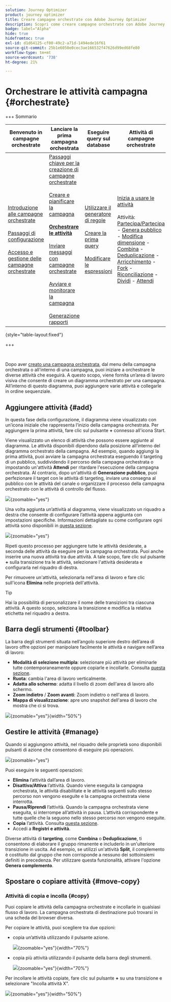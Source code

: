 ```yaml
---
solution: Journey Optimizer
product: journey optimizer
title: Creare campagne orchestrate con Adobe Journey Optimizer
description: Scopri come creare campagne orchestrate con Adobe Journey Optimizer
badge: label="Alpha"
hide: true
hidefromtoc: true
exl-id: d1d64125-cf00-49c2-a71d-1494ede16f61
source-git-commit: 25b1e6050e0cec3ae166532f47626d99ed68fe80
workflow-type: tm+mt
source-wordcount: '738'
ht-degree: 21%

---
```


# Orchestrare le attività campagna {#orchestrate}

+++ Sommario

| Benvenuto in campagne orchestrate | Lanciare la prima campagna orchestrata | Eseguire query sul database | Attività di campagne orchestrate |
|---|---|---|---|
| [Introduzione alle campagne orchestrate](gs-orchestrated-campaigns.md)<br/><br/>[Passaggi di configurazione](configuration-steps.md)<br/><br/>[Accesso e gestione delle campagne orchestrate](access-manage-orchestrated-campaigns.md) | [Passaggi chiave per la creazione di campagne orchestrate](gs-campaign-creation.md)<br/><br/>[Creare e pianificare la campagna](create-orchestrated-campaign.md)<br/><br/><b>[Orchestrare le attività](orchestrate-activities.md)</b><br/><br/>[Inviare messaggi con campagne orchestrate](send-messages.md)<br/><br/>[Avviare e monitorare la campagna](start-monitor-campaigns.md)<br/><br/>[Generazione rapporti](reporting-campaigns.md) | [Utilizzare il generatore di regole](orchestrated-rule-builder.md)<br/><br/>[Creare la prima query](build-query.md)<br/><br/>[Modificare le espressioni](edit-expressions.md) | [Inizia a usare le attività](activities/about-activities.md)<br/><br/>Attività:<br/>[Partecipa/Partecipa](activities/and-join.md) - [Genera pubblico](activities/build-audience.md) - [Modifica dimensione](activities/change-dimension.md) - [Combina](activities/combine.md) - [Deduplicazione](activities/deduplication.md) - [Arricchimento](activities/enrichment.md) - [Fork](activities/fork.md) - [Riconciliazione](activities/reconciliation.md) - [Dividi](activities/split.md) - [Attendi](activities/wait.md) |

{style="table-layout:fixed"}

+++

<br/>

Dopo aver [creato una campagna orchestrata](gs-campaign-creation.md), dal menu della campagna orchestrata o all&#39;interno di una campagna, puoi iniziare a orchestrare le diverse attività che eseguirà. A questo scopo, viene fornita un’area di lavoro visiva che consente di creare un diagramma orchestrato per una campagna. All’interno di questo diagramma, puoi aggiungere varie attività e collegarle in ordine sequenziale.

## Aggiungere attività {#add}

In questa fase della configurazione, il diagramma viene visualizzato con un’icona iniziale che rappresenta l’inizio della campagna orchestrata. Per aggiungere la prima attività, fare clic sul pulsante **+** connesso all&#39;icona Start.

Viene visualizzato un elenco di attività che possono essere aggiunte al diagramma. Le attività disponibili dipendono dalla posizione all’interno del diagramma orchestrato della campagna. Ad esempio, quando aggiungi la prima attività, puoi avviare la campagna orchestrata eseguendo il targeting di un pubblico, suddividendo il percorso della campagna orchestrata o impostando un&#39;attività **Attendi** per ritardare l&#39;esecuzione della campagna orchestrata. Al contrario, dopo un&#39;attività di **Generazione pubblico**, puoi perfezionare il target con le attività di targeting, inviare una consegna al pubblico con le attività del canale o organizzare il processo della campagna orchestrato con le attività di controllo del flusso.

![](assets/orchestrated-start.png){zoomable="yes"}

Una volta aggiunta un’attività al diagramma, viene visualizzato un riquadro a destra che consente di configurare l’attività appena aggiunta con impostazioni specifiche. Informazioni dettagliate su come configurare ogni attività sono disponibili in [questa sezione](activities/about-activities.md).

![](assets/orchestrated-configure-activities.png){zoomable="yes"}

Ripeti questo processo per aggiungere tutte le attività desiderate, a seconda delle attività da eseguire per la campagna orchestrata. Puoi anche inserire una nuova attività tra due attività. A tale scopo, fare clic sul pulsante **+** sulla transizione tra le attività, selezionare l&#39;attività desiderata e configurarla nel riquadro di destra.

Per rimuovere un&#39;attività, selezionarla nell&#39;area di lavoro e fare clic sull&#39;icona **Elimina** nelle proprietà dell&#39;attività.

>[!TIP]
>
>Hai la possibilità di personalizzare il nome delle transizioni tra ciascuna attività. A questo scopo, seleziona la transizione e modifica la relativa etichetta nel riquadro a destra.

## Barra degli strumenti {#toolbar}

La barra degli strumenti situata nell’angolo superiore destro dell’area di lavoro offre opzioni per manipolare facilmente le attività e navigare nell’area di lavoro:

* **Modalità di selezione multipla**: selezionare più attività per eliminarle tutte contemporaneamente oppure copiarle e incollarle. Consulta [questa sezione](#copy).
* **Ruota**: cambia l&#39;area di lavoro verticalmente.
* **Adatta allo schermo**: adatta il livello di zoom dell&#39;area di lavoro allo schermo.
* **Zoom indietro** / **Zoom avanti**: Zoom indietro o nell&#39;area di lavoro.
* **Mappa di visualizzazione**: apre uno snapshot dell&#39;area di lavoro che mostra che ci si trova.

![](assets/orchestrated-toolbar.png){zoomable="yes"}{width="50%"}

## Gestire le attività {#manage}

Quando si aggiungono attività, nel riquadro delle proprietà sono disponibili pulsanti di azione che consentono di eseguire più operazioni.

![](assets/activity-action.png){zoomable="yes"}

Puoi eseguire le seguenti operazioni:

* **Elimina** l’attività dall’area di lavoro.
* **Disattiva/Attiva** l’attività. Quando viene eseguita la campagna orchestrata, le attività disabilitate e le attività seguenti sullo stesso percorso non vengono eseguite e la campagna orchestrata viene interrotta.
* **Pausa/Riprendi** l’attività. Quando la campagna orchestrata viene eseguita, si interrompe all’attività in pausa. L’attività corrispondente e tutte quelle che la seguono nello stesso percorso non vengono eseguite.
* **Copia** l’attività. Consulta [questa sezione](#copy).
* Accedi a **Registri e attività**.

Diverse attività di **targeting**, come **Combina** o **Deduplicazione**, ti consentono di elaborare il gruppo rimanente e includerlo in un&#39;ulteriore transizione in uscita. Ad esempio, se utilizzi un&#39;attività **Split**, il complemento è costituito dal gruppo che non corrisponde a nessuno dei sottoinsiemi definiti in precedenza. Per utilizzare questa funzionalità, attivare l&#39;opzione **Genera complemento**.

## Spostare o copiare attività {#move-copy}

### Attività di copia e incolla {#copy}

Puoi copiare le attività della campagna orchestrate e incollarle in qualsiasi flusso di lavoro. La campagna orchestrata di destinazione può trovarsi in una scheda del browser diversa.

Per copiare le attività, puoi scegliere tra due opzioni:

* copia un’attività utilizzando il pulsante azione.

  ![](assets/orchestrated-copy-1.png){zoomable="yes"}{width="70%"}

* copia più attività utilizzando il pulsante della barra degli strumenti.

  ![](assets/orchestrated-copy-2.png){zoomable="yes"}{width="70%"}

Per incollare le attività copiate, fare clic sul pulsante **+** su una transizione e selezionare &quot;Incolla attività X&quot;.

![](assets/orchestrated-copy-3.png){zoomable="yes"}{width="50%"}

<!--
### Move activities and their child nodes {#move}

Journey Optimizer allows you to move an activity, along with the entire content of its child nodes (including all transitions and activities within it) to the end of another transition within the same orchestrated campaign.

This process disconnects the activity and everything in its outbound transition from the initial location, moving it to the new target transition.

To move an activity:

1. Select the activity you wish to move.
1. In the activity's properties pane, click the **Move** button.
1. Select the transition where you want to place the activity and its outbound transition, then confirm.

![](assets/activity-move.png)


## Execution options {#execution}

All activities allow you to manage their execution options. Select an activity and click on the **Execution options** button. This lets you define the activity's execution mode and behavior in case of errors.

![](assets/workflow-execution-options.png){zoomable="yes"}{width="70%"}


### Properties

The **Execution** field allows you to define the action to be carried out when the task is started.

The **Maximum execution duration** field allows you to specify a duration such as "30s" or "1h". If the activity is not finished after the duration specified has been elapsed, an alert is triggered. This has no impact on how the orchestrated campaign functions.

The **Time zone** field allows you to select the time zone of the activity. Adobe Journey Optimizer allows you to manage the time differences between multiple countries on the same instance. The setting applied is configured when the instance is created.

**The Affinity** field allows you to force an orchestrated campaign or an orchestrated campaign activity to execute on a particular machine. To do this, you must specify one or several affinities for the orchestrated campaign or activity in question.

The **Behavior** field allows you to define the procedure to follow if asynchronous tasks are used.

### Error management

The **In case of error** field allows you to specify the action to be carried out should the activity encounter an error.

### Initialization script

The **Initialization script** lets you initialize variables or modify activity properties. Click the **Edit code** button and type the snippet of code to execute. The script is called when the activity executes. 

## Example {#example}

Here is an orchestrated campaign example designed to send an email to all customers (other than VIP customers) with an email who are interested in coffee machines.

![](assets/workflow-example.png){zoomable="yes"}{zoomable="yes"}

To achieve this, activities below have been added:

* A **[!UICONTROL Fork]** activity that divides the orchestrated campaign into three paths (one for each set of customer),
* **[!UICONTROL Build audience]** activities to target the three sets of customers:

    * Customers with an email,
    * Customers belonging to the pre-existing "Interrested in Coffee Machine(s)" audience,
    * Customers belonging to the pre-existing "VIP ro reward" audience.

* A **[!UICONTROL Combine]** activity that groups together customers with an email and those interested in coffee machines,
* A **[!UICONTROL Combine]** activity that excludes VIP customers,
* An **[!UICONTROL Email delivery]** activity that sends an email to the resulting customers. 

Once you have completed the orchestrated campaign, add en **[!UICONTROL End]** activity at the end of the diagram. This activity allow you to visually mark the end of a workflow and has no functional impact.

After successfully designing the orchestrated campaign diagram, you can execute the orchestrated campaign and track the progress of its various tasks. [Learn how to start an orchestrated campaign and monitor its execution](start-monitor-campaigns.md)
-->
